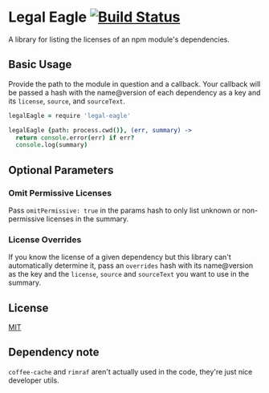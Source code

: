 # Legal Eagle [![Build Status](https://travis-ci.org/atom/legal-eagle.svg?branch=master)](https://travis-ci.org/atom/legal-eagle)

A library for listing the licenses of an npm module's dependencies.

## Basic Usage

Provide the path to the module in question and a callback. Your callback will
be passed a hash with the name@version of each dependency as a key and its
`license`, `source`, and `sourceText`.

```coffee
legalEagle = require 'legal-eagle'

legalEagle {path: process.cwd()}, (err, summary) ->
  return console.error(err) if err?
  console.log(summary)
```

## Optional Parameters

### Omit Permissive Licenses

Pass `omitPermissive: true` in the params hash to only list unknown or
non-permissive licenses in the summary.

### License Overrides

If you know the license of a given dependency but this library can't
automatically determine it, pass an `overrides` hash with its name@version as
the key and the `license`, `source` and `sourceText` you want to use in the
summary.

## License

[MIT](LICENSE.md)

## Dependency note

`coffee-cache` and `rimraf` aren't actually used in the code, they're just nice
developer utils.
